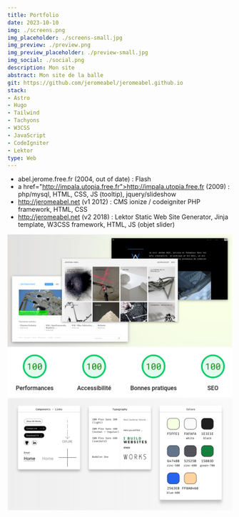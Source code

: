 ```yaml
---
title: Portfolio
date: 2023-10-10
img: ./screens.png
img_placeholder: ./screens-small.jpg
img_preview: ./preview.png
img_preview_placeholder: ./preview-small.jpg
img_social: ./social.png
description: Mon site
abstract: Mon site de la balle
git: https://github.com/jeromeabel/jeromeabel.github.io
stack: 
- Astro
- Hugo
- Tailwind
- Tachyons
- W3CSS
- JavaScript
- CodeIgniter
- Lektor
type: Web
---
```



- abel.jerome.free.fr (2004, out of date) : Flash
- a href="http://impala.utopia.free.fr">http://impala.utopia.free.fr</a> (2009) : php/mysql, HTML, CSS, JS (tooltip), jquery/slideshow
- <a href="http://jeromeabel.net">http://jeromeabel.net</a> (v1 2012) : CMS ionize / codeigniter PHP framework, HTML, CSS
- <a href="http://jeromeabel.net">http://jeromeabel.net</a> (v2 2018) : Lektor Static Web Site Generator, Jinja template, W3CSS framework, HTML, JS (objet slider)



![jeromeabel](./jeromeabel.png)
![lighthouse](./lighthouse.png)
![mockup](./mockup.png)
